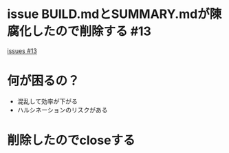 # issue BUILD.mdとSUMMARY.mdが陳腐化したので削除する #13
[issues #13](https://github.com/cat2151/ym2151-zig-cc/issues/13)

# 何が困るの？
- 混乱して効率が下がる
- ハルシネーションのリスクがある

# 削除したのでcloseする

